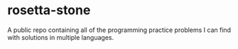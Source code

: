 # rosetta-stone
A public repo containing all of the programming practice problems I can find with solutions in multiple languages.

